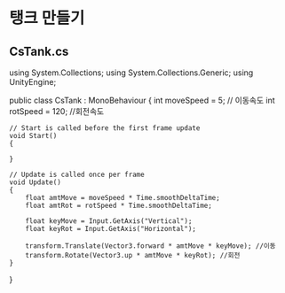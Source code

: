 # 탱크 만들기

## CsTank.cs

using System.Collections;
using System.Collections.Generic;
using UnityEngine;

public class CsTank : MonoBehaviour
{
    int moveSpeed = 5; // 이동속도
    int rotSpeed = 120; //회전속도

    // Start is called before the first frame update
    void Start()
    {
        
    }

    // Update is called once per frame
    void Update()
    {
        float amtMove = moveSpeed * Time.smoothDeltaTime;
        float amtRot = rotSpeed * Time.smoothDeltaTime;

        float keyMove = Input.GetAxis("Vertical");
        float keyRot = Input.GetAxis("Horizontal");

        transform.Translate(Vector3.forward * amtMove * keyMove); //이동
        transform.Rotate(Vector3.up * amtMove * keyRot); //회전
    }
}
